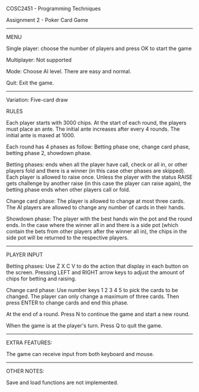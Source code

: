 COSC2451 - Programming Techniques

Assignment 2 - Poker Card Game

--------------------------------------------------------------------------------

MENU

Single player: choose the number of players and press OK to start the game

Multiplayer: Not supported

Mode: Choose AI level. There are easy and normal.

Quit: Exit the game.

--------------------------------------------------------------------------------

Variation: Five-card draw

RULES

Each player starts with 3000 chips. At the start of each round, the players must place an ante. The initial ante increases after every 4 rounds. The initial ante is maxed at 1000.

Each round has 4 phases as follow: Betting phase one, change card phase, betting phase 2, showdown phase.

Betting phases: ends when all the player have call, check or all in, or other players fold and there is a winner (in this case other phases are skipped). Each player is allowed to raise once. Unless the player with the status RAISE gets challenge by another raise (in this case the player can raise again), the betting phase ends when other players call or fold.

Change card phase: The player is allowed to change at most three cards. The AI players are allowed to change any number of cards in their hands.

Showdown phase: The player with the best hands win the pot and the round ends. In the case where the winner all in and there is a side pot (which contain the bets from other players after the winner all in), the chips in the side pot will be returned to the respective players.

--------------------------------------------------------------------------------

PLAYER INPUT

Betting phases: Use Z X C V to do the action that display in each button on the screen. Pressing LEFT and RIGHT arrow keys to adjust the amount of chips for betting and raising.

Change card phase: Use number keys 1 2 3 4 5 to pick the cards to be changed. The player can only change a maximum of three cards. Then press ENTER to change cards and end this phase.

At the end of a round. Press N to continue the game and start a new round.

When the game is at the player's turn. Press Q to quit the game.

--------------------------------------------------------------------------------

EXTRA FEATURES:

The game can receive input from both keyboard and mouse.

--------------------------------------------------------------------------------

OTHER NOTES:

Save and load functions are not implemented.